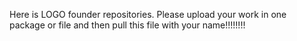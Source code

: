 Here is LOGO founder repositories. Please upload your work in one package or file and then pull this file with your name!!!!!!!!